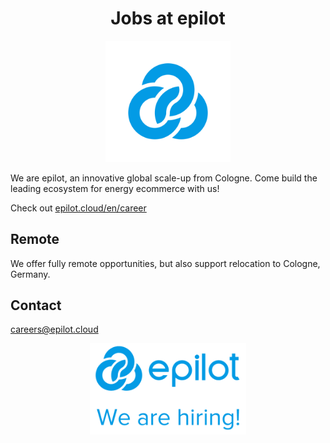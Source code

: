 <h1 align="center">Jobs at epilot</h1>

<p align="center"><img alt="epilot" src="./epilot-logo.svg" width="200"></p>

We are epilot, an innovative global scale-up from Cologne.
Come build the leading ecosystem for energy ecommerce with us!

Check out [epilot.cloud/en/career](https://epilot.cloud/en/career/)

## Remote

We offer fully remote opportunities, but also support relocation to Cologne, Germany.

## Contact

[careers@epilot.cloud](mailto:careers@epilot.cloud)

<p align="center"><img alt="epilot" src="./epilot-hiring.png" width="250"></p>

